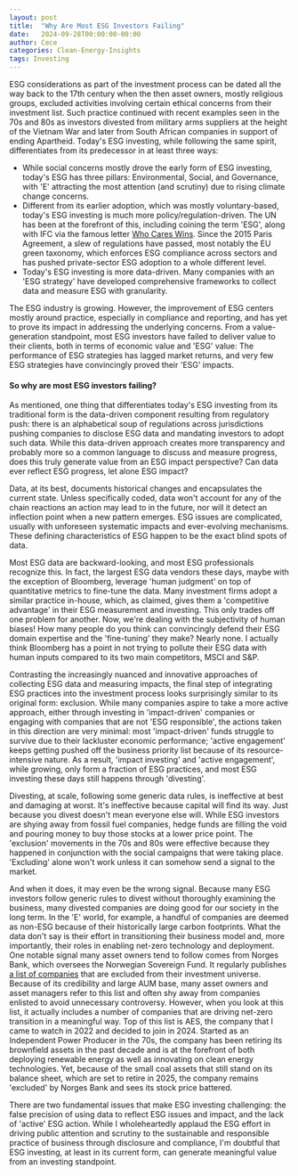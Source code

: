 ```yaml
---
layout: post
title:  "Why Are Most ESG Investors Failing"
date:   2024-09-28T00:00:00-00:00
author: Cece
categories: Clean-Energy-Insights
tags: Investing
---
```


ESG considerations as part of the investment process can be dated all the way back to the 17th century when the then asset owners, mostly religious groups, excluded activities involving certain ethical concerns from their investment list. Such practice continued with recent examples seen in the 70s and 80s as investors divested from military arms suppliers at the height of the Vietnam War and later from South African companies in support of ending Apartheid. Today's ESG investing, while following the same spirit, differentiates from its predecessor in at least three ways:

- While social concerns mostly drove the early form of ESG investing, today's ESG has three pillars: Environmental, Social, and Governance, with 'E' attracting the most attention (and scrutiny) due to rising climate change concerns.
- Different from its earlier adoption, which was mostly voluntary-based, today's ESG investing is much more policy/regulation-driven. The UN has been at the forefront of this, including coining the term 'ESG', along with IFC via the famous letter [Who Cares Wins](https://documents1.worldbank.org/curated/fr/444801491483640669/pdf/113850-BRI-IFC-Breif-whocares-PUBLIC.pdf). Since the 2015 Paris Agreement, a slew of regulations have passed, most notably the EU green taxonomy, which enforces ESG compliance across sectors and has pushed private-sector ESG adoption to a whole different level.
- Today's ESG investing is more data-driven. Many companies with an 'ESG strategy' have developed comprehensive frameworks to collect data and measure ESG with granularity.

The ESG industry is growing. However, the improvement of ESG centers mostly around practice, especially in compliance and reporting, and has yet to prove its impact in addressing the underlying concerns. From a value-generation standpoint, most ESG investors have failed to deliver value to their clients, both in terms of economic value and 'ESG' value: The performance of ESG strategies has lagged market returns, and very few ESG strategies have convincingly proved their 'ESG' impacts.

#### **So why are most ESG investors failing?**

As mentioned, one thing that differentiates today's ESG investing from its traditional form is the data-driven component resulting from regulatory push: there is an alphabetical soup of regulations across jurisdictions pushing companies to disclose ESG data and mandating investors to adopt such data. While this data-driven approach creates more transparency and probably more so a common language to discuss and measure progress, does this truly generate value from an ESG impact perspective? Can data ever reflect ESG progress, let alone ESG impact?

Data, at its best, documents historical changes and encapsulates the current state. Unless specifically coded, data won't account for any of the chain reactions an action may lead to in the future, nor will it detect an inflection point when a new pattern emerges. ESG issues are complicated, usually with unforeseen systematic impacts and ever-evolving mechanisms. These defining characteristics of ESG happen to be the exact blind spots of data.

Most ESG data are backward-looking, and most ESG professionals recognize this. In fact, the largest ESG data vendors these days, maybe with the exception of Bloomberg, leverage 'human judgment' on top of quantitative metrics to fine-tune the data. Many investment firms adopt a similar practice in-house, which, as claimed, gives them a 'competitive advantage' in their ESG measurement and investing. This only trades off one problem for another. Now, we're dealing with the subjectivity of human biases! How many people do you think can convincingly defend their ESG domain expertise and the 'fine-tuning' they make? Nearly none. I actually think Bloomberg has a point in not trying to pollute their ESG data with human inputs compared to its two main competitors, MSCI and S&P.

Contrasting the increasingly nuanced and innovative approaches of collecting ESG data and measuring impacts, the final step of integrating ESG practices into the investment process looks surprisingly similar to its original form: exclusion. While many companies aspire to take a more active approach, either through investing in 'impact-driven' companies or engaging with companies that are not 'ESG responsible', the actions taken in this direction are very minimal: most 'impact-driven' funds struggle to survive due to their lackluster economic performance; 'active engagement' keeps getting pushed off the business priority list because of its resource-intensive nature. As a result, 'impact investing' and 'active engagement', while growing, only form a fraction of ESG practices, and most ESG investing these days still happens through 'divesting'.

Divesting, at scale, following some generic data rules, is ineffective at best and damaging at worst. It's ineffective because capital will find its way. Just because you divest doesn't mean everyone else will. While ESG investors are shying away from fossil fuel companies, hedge funds are filling the void and pouring money to buy those stocks at a lower price point. The 'exclusion' movements in the 70s and 80s were effective because they happened in conjunction with the social campaigns that were taking place. 'Excluding' alone won't work unless it can somehow send a signal to the market.

And when it does, it may even be the wrong signal. Because many ESG investors follow generic rules to divest without thoroughly examining the business, many divested companies are doing good for our society in the long term. In the 'E' world, for example, a handful of companies are deemed as non-ESG because of their historically large carbon footprints. What the data don't say is their effort in transitioning their business model and, more importantly, their roles in enabling net-zero technology and deployment. One notable signal many asset owners tend to follow comes from Norges Bank, which oversees the Norwegian Sovereign Fund. It regularly publishes [a list of companies](https://www.nbim.no/en/responsible-investment/ethical-exclusions/exclusion-of-companies/) that are excluded from their investment universe. Because of its credibility and large AUM base, many asset owners and asset managers refer to this list and often shy away from companies enlisted to avoid unnecessary controversy. However, when you look at this list, it actually includes a number of companies that are driving net-zero transition in a meaningful way. Top of this list is AES, the company that I came to watch in 2022 and decided to join in 2024. Started as an Independent Power Producer in the 70s, the company has been retiring its brownfield assets in the past decade and is at the forefront of both deploying renewable energy as well as innovating on clean energy technologies. Yet, because of the small coal assets that still stand on its balance sheet, which are set to retire in 2025, the company remains 'excluded' by Norges Bank and sees its stock price battered.

There are two fundamental issues that make ESG investing challenging: the false precision of using data to reflect ESG issues and impact, and the lack of 'active' ESG action. While I wholeheartedly applaud the ESG effort in driving public attention and scrutiny to the sustainable and responsible practice of business through disclosure and compliance, I'm doubtful that ESG investing, at least in its current form, can generate meaningful value from an investing standpoint.
